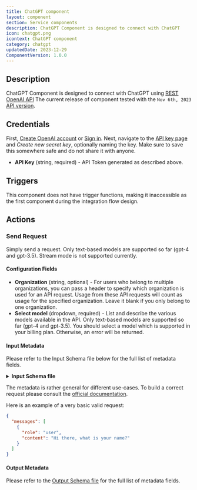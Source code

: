 ```yaml
---
title: ChatGPT component
layout: component
section: Service components
description: ChatGPT Component is designed to connect with ChatGPT
icon: chatgpt.png
icontext: ChatGPT component
category: chatgpt
updatedDate: 2023-12-29
ComponentVersion: 1.0.0
---
```


## Description

ChatGPT Component is designed to connect with ChatGPT using [REST OpenAI API](https://platform.openai.com/docs/api-reference/introduction) The current release of component tested with the `Nov 6th, 2023` [API version](https://platform.openai.com/docs/changelog).

## Credentials

First, [Create OpenAI account](https://platform.openai.com/signup) or [Sign in](https://platform.openai.com/login). Next, navigate to the [API key page](https://platform.openai.com/account/api-keys) and *Create new secret key*, optionally naming the key. Make sure to save this somewhere safe and do not share it with anyone.

* **API Key** (string, required) - API Token generated as described above.

## Triggers

This component does not have trigger functions, making it inaccessible as the first component during the integration flow design.

## Actions

### Send Request

Simply send a request. Only text-based models are supported so far (gpt-4 and gpt-3.5). Stream mode is not supported currently.

#### Configuration Fields

* **Organization** (string, optional) - For users who belong to multiple organizations, you can pass a header to specify which organization is used for an API request. Usage from these API requests will count as usage for the specified organization. Leave it blank if you only belong to one organization.
* **Select model** (dropdown, required) - List and describe the various models available in the API. Only text-based models are supported so far (gpt-4 and gpt-3.5). You should select a model which is supported in your billing plan. Otherwise, an error will be returned.

#### Input Metadata

Please refer to the Input Schema file below for the full list of metadata fields. 
<details close markdown="block"><summary><strong>Input Schema file</strong></summary>
```json
{
  "type": "object",
  "properties": {
    "messages": {
      "type": "array",
      "help": {
        "description": "A list of messages comprising the conversation so far"
      },
      "required": true,
      "items": {
        "type": "object",
        "properties": {
          "role": {
            "type": "string",
            "help": {
              "description": "The role of the messages author, in this case system"
            },
            "required": true,
            "enum": [
              "system",
              "user",
              "assistant",
              "tool",
              "function"
            ]
          },
          "content": {
            "type": "string",
            "help": {
              "description": "The contents of the message"
            },
            "required": true
          },
          "name": {
            "type": "string",
            "help": {
              "description": "The contents of the message"
            },
            "required": false
          },
          "tool_call_id": {
            "type": "string",
            "help": {
              "description": "Tool call that this message is responding to"
            },
            "required": false
          }
        }
      }
    },
    "frequency_penalty": {
      "type": "number",
      "help": {
        "description": "Number between -2.0 and 2.0. Positive values penalize new tokens based on their existing frequency in the text so far, decreasing the model's likelihood to repeat the same line verbatim"
      },
      "required": false
    },
    "logit_bias": {
      "type": "object",
      "help": {
        "description": "Modify the likelihood of specified tokens appearing in the completion. Accepts a JSON object that maps tokens (specified by their token ID in the tokenizer) to an associated bias value from -100 to 100. Mathematically, the bias is added to the logits generated by the model prior to sampling. The exact effect will vary per model, but values between -1 and 1 should decrease or increase likelihood of selection; values like -100 or 100 should result in a ban or exclusive selection of the relevant token"
      },
      "required": false
    },
    "max_tokens": {
      "type": "number",
      "help": {
        "description": "The maximum number of tokens to generate in the chat completion. The total length of input tokens and generated tokens is limited by the model's context length"
      },
      "required": false
    },
    "n": {
      "type": "number",
      "help": {
        "description": "How many chat completion choices to generate for each input message. Note that you will be charged based on the number of generated tokens across all of the choices. Keep n as 1 to minimize costs"
      },
      "required": false
    },
    "presence_penalty": {
      "type": "number",
      "help": {
        "description": "Number between -2.0 and 2.0. Positive values penalize new tokens based on whether they appear in the text so far, increasing the model's likelihood to talk about new topics"
      },
      "required": false
    },
    "response_format": {
      "type": "object",
      "help": {
        "description": "An object specifying the format that the model must output. Setting to { \"type\": \"json_object\" } enables JSON mode, which guarantees the message the model generates is valid JSON. Important: when using JSON mode, you must also instruct the model to produce JSON yourself via a system or user message. Without this, the model may generate an unending stream of whitespace until the generation reaches the token limit, resulting in a long-running and seemingly \"stuck\" request. Also note that the message content may be partially cut off if 'finish_reason=\"length\"', which indicates the generation exceeded 'max_tokens' or the conversation exceeded the max context length"
      },
      "required": false,
      "properties": {
        "type": {
          "type": "string",
          "help": {
            "description": "Must be one of 'text' or 'json_object'"
          },
          "required": false,
          "enum": [
            "text",
            "json_object"
          ]
        }
      }
    },
    "seed": {
      "type": "number",
      "help": {
        "description": "This feature is in Beta. If specified, our system will make a best effort to sample deterministically, such that repeated requests with the same seed and parameters should return the same result. Determinism is not guaranteed, and you should refer to the 'system_fingerprint' response parameter to monitor changes in the backend"
      },
      "required": false
    },
    "stop": {
      "type": "object",
      "help": {
        "description": "Up to 4 sequences where the API will stop generating further tokens"
      },
      "required": false
    },
    "stream": {
      "type": "boolean",
      "help": {
        "description": "If set, partial message deltas will be sent, like in ChatGPT. Tokens will be sent as data-only server-sent events as they become available, with the stream terminated by a data: [DONE] message"
      },
      "required": false
    },
    "temperature": {
      "type": "number",
      "help": {
        "description": "What sampling temperature to use, between 0 and 2. Higher values like 0.8 will make the output more random, while lower values like 0.2 will make it more focused and deterministic. We generally recommend altering this or 'top_p' but not both"
      },
      "required": false
    },
    "top_p": {
      "type": "number",
      "help": {
        "description": "An alternative to sampling with temperature, called nucleus sampling, where the model considers the results of the tokens with top_p probability mass. So 0.1 means only the tokens comprising the top 10% probability mass are considered. We generally recommend altering this or 'temperature' but not both"
      },
      "required": false
    },
    "tools": {
      "type": "array",
      "help": {
        "description": "A list of tools the model may call. Currently, only functions are supported as a tool. Use this to provide a list of functions the model may generate JSON inputs for"
      },
      "required": false,
      "items": {
        "type": "object",
        "properties": {
          "type": {
            "type": "string",
            "help": {
              "description": "The type of the tool. Currently, only function is supported"
            },
            "required": false
          },
          "function": {
            "type": "object",
            "required": false,
            "properties": {
              "description": {
                "type": "string",
                "help": {
                  "description": "A description of what the function does, used by the model to choose when and how to call the function"
                },
                "required": false
              },
              "name": {
                "type": "string",
                "help": {
                  "description": "The name of the function to be called. Must be a-z, A-Z, 0-9, or contain underscores and dashes, with a maximum length of 64"
                },
                "required": false
              },
              "parameters": {
                "type": "object",
                "help": {
                  "description": "The parameters the functions accepts, described as a JSON Schema object. See the guide for examples, and the JSON Schema reference for documentation about the format. To describe a function that accepts no parameters, provide the value {\"type\": \"object\", \"properties\": {}}"
                },
                "required": false
              }
            }
          }
        }
      }
    },
    "tool_choice": {
      "type": "object",
      "help": {
        "description": "Controls which (if any) function is called by the model. none means the model will not call a function and instead generates a message. auto means the model can pick between generating a message or calling a function. Specifying a particular function via {\"type: \"function\", \"function\": {\"name\": \"my_function\"}} forces the model to call that function. 'none' is the default when no functions are present. 'auto' is the default if functions are present"
      },
      "required": false
    },
    "user": {
      "type": "string",
      "help": {
        "description": "A unique identifier representing your end-user, which can help OpenAI to monitor and detect abuse"
      },
      "required": false
    },
    "function_call": {
      "type": "object",
      "help": {
        "description": "Deprecated in favor of tool_choice. Controls which (if any) function is called by the model. none means the model will not call a function and instead generates a message. auto means the model can pick between generating a message or calling a function. Specifying a particular function via {\"name\": \"my_function\"} forces the model to call that function. 'none' is the default when no functions are present. 'auto' is the default if functions are present."
      },
      "required": false
    },
    "functions": {
      "type": "object",
      "help": {
        "description": "Deprecated in favor of tools. A list of functions the model may generate JSON inputs for"
      },
      "required": false,
      "properties": {
        "description": {
          "type": "string",
          "help": {
            "description": "A description of what the function does, used by the model to choose when and how to call the function"
          },
          "required": false
        },
        "name": {
          "type": "string",
          "help": {
            "description": "The name of the function to be called. Must be a-z, A-Z, 0-9, or contain underscores and dashes, with a maximum length of 64"
          },
          "required": false
        },
        "parameters": {
          "type": "object",
          "help": {
            "description": "The parameters the functions accepts, described as a JSON Schema object. See the guide for examples, and the JSON Schema reference for documentation about the format. To describe a function that accepts no parameters, provide the value {\"type\": \"object\", \"properties\": {}}"
          },
          "required": false
        }
      }
    }
  }
}
```
</details>

The metadata is rather general for different use-cases. To build a correct request please consult the [official documentation](https://platform.openai.com/docs/api-reference/chat/create).

Here is an example of a very basic valid request:

```json
{
  "messages": [
    {
      "role": "user",
      "content": "Hi there, what is your name?"
    }
  ]
}
```

#### Output Metadata

Please refer to the [Output Schema file](https://github.com/elasticio/chatgpt-component/blob/master/src/schemas/actions/sendRequest.out.json) for the full list of metadata fields.
